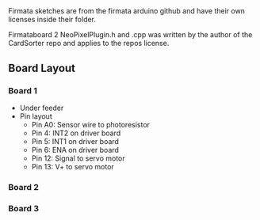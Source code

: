 ##
Firmata sketches are from the firmata arduino github and have their own licenses inside their folder.

Firmataboard 2 NeoPixelPlugin.h and .cpp was written by the author of the CardSorter repo and applies to the repos license.

## Board Layout

### Board 1
- Under feeder
- Pin layout
  - Pin A0: Sensor wire to photoresistor
  - Pin 4: INT2 on driver board
  - Pin 5: INT1 on driver board
  - Pin 6: ENA on driver board
  - Pin 12: Signal to servo motor
  - Pin 13: V+ to servo motor

### Board 2

### Board 3
